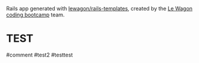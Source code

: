Rails app generated with [lewagon/rails-templates](https://github.com/lewagon/rails-templates), created by the [Le Wagon coding bootcamp](https://www.lewagon.com) team.


# TEST

#comment
#test2
#testtest
